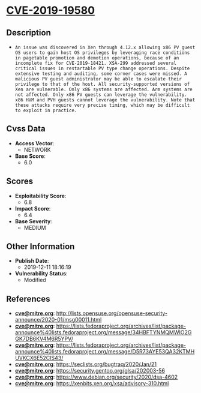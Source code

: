 
# [CVE-2019-19580](https://cve.mitre.org/cgi-bin/cvename.cgi?name=CVE-2019-19580)

## Description

- `An issue was discovered in Xen through 4.12.x allowing x86 PV guest OS users to gain host OS privileges by leveraging race conditions in pagetable promotion and demotion operations, because of an incomplete fix for CVE-2019-18421. XSA-299 addressed several critical issues in restartable PV type change operations. Despite extensive testing and auditing, some corner cases were missed. A malicious PV guest administrator may be able to escalate their privilege to that of the host. All security-supported versions of Xen are vulnerable. Only x86 systems are affected. Arm systems are not affected. Only x86 PV guests can leverage the vulnerability. x86 HVM and PVH guests cannot leverage the vulnerability. Note that these attacks require very precise timing, which may be difficult to exploit in practice.`

## Cvss Data

- **Access Vector**:
  - NETWORK
- **Base Score**:
  - 6.0

## Scores

- **Exploitability Score**:
  - 6.8
- **Impact Score**:
  - 6.4
- **Base Severity**:
  - MEDIUM

## Other Information

- **Publish Date**:
  - 2019-12-11 18:16:19
- **Vulnerability Status**:
  - Modified

## References

- **cve@mitre.org**: http://lists.opensuse.org/opensuse-security-announce/2020-01/msg00011.html
- **cve@mitre.org**: https://lists.fedoraproject.org/archives/list/package-announce%40lists.fedoraproject.org/message/34HBFTYNMQMWIO2GGK7DB6KV4M6R5YPV/
- **cve@mitre.org**: https://lists.fedoraproject.org/archives/list/package-announce%40lists.fedoraproject.org/message/D5R73AYE53QA32KTMHUVKCX6E52CIS43/
- **cve@mitre.org**: https://seclists.org/bugtraq/2020/Jan/21
- **cve@mitre.org**: https://security.gentoo.org/glsa/202003-56
- **cve@mitre.org**: https://www.debian.org/security/2020/dsa-4602
- **cve@mitre.org**: https://xenbits.xen.org/xsa/advisory-310.html
